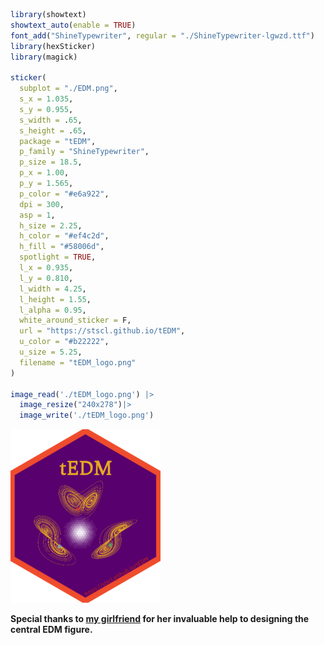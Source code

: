 
``` r
library(showtext)
showtext_auto(enable = TRUE)
font_add("ShineTypewriter", regular = "./ShineTypewriter-lgwzd.ttf")
library(hexSticker)
library(magick)

sticker(
  subplot = "./EDM.png",
  s_x = 1.035,
  s_y = 0.955,
  s_width = .65,
  s_height = .65,
  package = "tEDM",
  p_family = "ShineTypewriter",
  p_size = 18.5,
  p_x = 1.00,
  p_y = 1.565,
  p_color = "#e6a922",
  dpi = 300,
  asp = 1,
  h_size = 2.25,
  h_color = "#ef4c2d",
  h_fill = "#58006d",
  spotlight = TRUE,
  l_x = 0.935,
  l_y = 0.810,
  l_width = 4.25,
  l_height = 1.55,
  l_alpha = 0.95,
  white_around_sticker = F,
  url = "https://stscl.github.io/tEDM",
  u_color = "#b22222",
  u_size = 5.25,
  filename = "tEDM_logo.png"
)

image_read('./tEDM_logo.png') |> 
  image_resize("240x278")|> 
  image_write('./tEDM_logo.png')
```

![](./tEDM_logo.png)

**Special thanks to [my girlfriend](https://github.com/layeyo) for her
invaluable help to designing the central EDM figure.**

